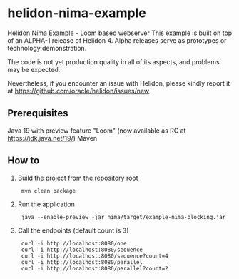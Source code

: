 # helidon-nima-example
Helidon Níma Example - Loom based webserver
This example is built on top of an ALPHA-1 release of Helidon 4. Alpha releases serve as prototypes or technology demonstration.

The code is not yet production quality in all of its aspects, and problems may be expected.

Nevertheless, if you encounter an issue with Helidon, please kindly report it at https://github.com/oracle/helidon/issues/new 

## Prerequisites
Java 19 with preview feature "Loom" (now available as RC at https://jdk.java.net/19/)
Maven

## How to

1. Build the project from the repository root
 
        mvn clean package
2. Run the application

        java --enable-preview -jar nima/target/example-nima-blocking.jar
3. Call the endpoints (default count is 3)

        curl -i http://localhost:8080/one
        curl -i http://localhost:8080/sequence
        curl -i http://localhost:8080/sequence?count=4
        curl -i http://localhost:8080/parallel
        curl -i http://localhost:8080/parallel?count=2
